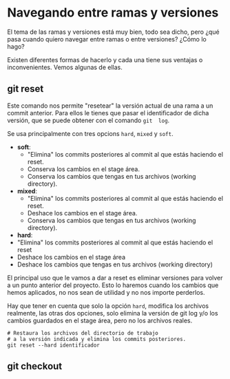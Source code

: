 # Navegando entre ramas y versiones
El tema de las ramas y versiones está muy bien, todo sea dicho, pero ¿qué pasa cuando quiero navegar entre ramas o entre versiones? ¿Cómo lo hago?

Existen diferentes formas de hacerlo y cada una tiene sus ventajas o inconvenientes. Vemos algunas de ellas.

## git reset
Este comando nos permite "resetear" la versión actual de una rama a un commit anterior. Para ellos le tienes que pasar el identificador de dicha versión, que se puede obtener con el comando `git  log`.

Se usa principalmente con tres opcions `hard`, `mixed` y `soft`.
* **soft**:
  * "Elimina" los commits posteriores al commit al que estás haciendo el reset.
  * Conserva los cambios en el stage área.
  * Conserva los cambios que tengas en tus archivos (working directory).
* **mixed**:
  * "Elimina" los commits posteriores al commit al que estás haciendo el reset.
  * Deshace los cambios en el stage área.
  * Conserva los cambios que tengas en tus archivos (working directory).
* **hard**:
* "Elimina" los commits posteriores al commit al que estás haciendo el reset
* Deshace los cambios en el stage área
* Deshace los cambios que tengas en tus archivos (working directory)

El principal uso que le vamos a dar a reset es eliminar versiones para volver a un punto anterior del proyecto. Esto lo haremos cuando los cambios que hemos aplicados, no nos sean de utilidad y no nos importe perderlos.

Hay que tener en cuenta que solo la opción `hard`, modifica los archivos realmente, las otras dos opciones, solo elimina la versión de git log y/o los cambios guardados en el stage área, pero no los archivos reales.

```shell
# Restaura los archivos del directorio de trabajo 
# a la versión indicada y elimina los commits posteriores.
git reset --hard identificador
```

## git checkout